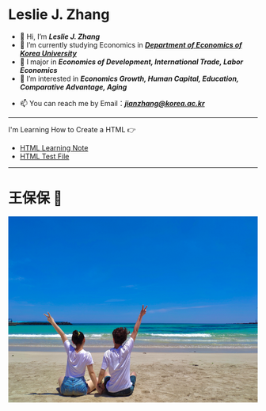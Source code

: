 # Leslie J. Zhang

- 👋 Hi, I’m ***Leslie J. Zhang***
- 🌱 I’m currently studying Economics in [***Department of Economics of Korea University***](http://econ.korea.ac.kr/econ/)
- 💞️ I major in ***Economics of Development, International Trade, Labor Economics***
- 👀 I’m interested in ***Economics Growth, Human Capital, Education, Comparative Advantage, Aging***
<!--- 💞️ I’m looking to collaborate on ...
--->
- 📫 You can reach me by Email：***jianzhang@korea.ac.kr***

<!---
Lesliezj09/Lesliezj09 is a ✨ special ✨ repository because its `README.md` (this file) appears on your GitHub profile.
You can click the Preview link to take a look at your changes.
--->

****

I'm Learning How to Create a HTML :point_right:

* [HTML Learning Note]( https://lesliezj09.github.io/HTML-Notes/)
* [HTML Test File](https://lesliezj09.github.io/lesliezh/)

****

# 王保保 :love_letter:

![wangbaobao](2021-06-16-12-45-41.png)
